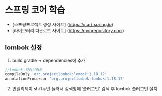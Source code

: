 
# 스프링 코어 학습
- [스프링프로젝트 생성 사이트] (https://start.spring.io)
- [라이브러리 다운로드 사이트] (https://mvnrepository.com)

## lombok 설정
1. build.gradle -> dependencies에 추가
```groovy
//lombok 라이브러리
compileOnly 'org.projectlombok:lombok:1.18.12'
annotationProcessor 'org.projectlombok:lombok:1.18.12'
```

2. 인텔리제이 shift두번 눌러서 검색창에 '플러그인' 검색 후 lombok 플러그인 설치